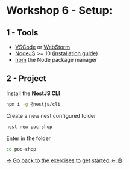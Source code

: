 # Workshop 6 - Setup:

## 1 - Tools
  - [VSCode](https://code.visualstudio.com/) or [WebStorm](https://www.jetbrains.com/webstorm/)
  - [NodeJS](https://nodejs.org/en/) >= 10 ([installation guide](https://lmgtfy.com/?q=how+to+install+nodejs))
  - [npm](https://www.npmjs.com/) the Node package manager

## 2 - Project

Install the **NestJS CLI**

```sh
npm i -g @nestjs/cli
```
Create a new nest configured folder
```sh
nest new poc-shop
```
Enter in the folder

```sh
cd poc-shop
```

[-> Go back to the exercises to get started <- 😄](./README.md)